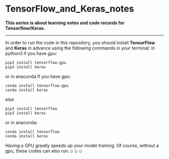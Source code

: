 # TensorFlow_and_Keras_notes

**This series is about learning notes and code records for Tensorflow/Keras.**

----------------------

In order to run the code in this repository, you should install **TensorFlow** and **Keras** in advance using the following commands in your terminal:
in python3 if you have gpu:
```shell
pip3 install tensorflow-gpu
pip3 install keras
```
or in anaconda if you have gpu:
```shell
conda install tensorflow-gpu 
conda install keras
```
else 
```shell
pip3 install tensorflow
pip3 install keras
```
or in anaconda:
```shell
conda install tensorflow 
conda install keras
```
Having a GPU greatly speeds up your model training. Of course, without a gpu, these codes can also run.☺☺☺